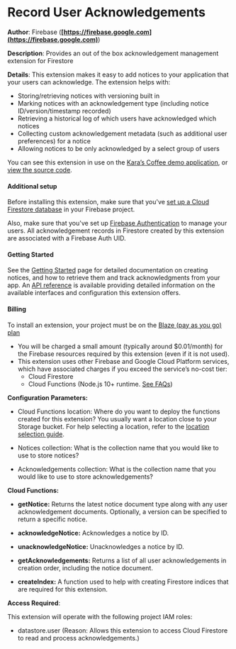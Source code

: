 # Record User Acknowledgements

**Author**: Firebase (**[https://firebase.google.com](https://firebase.google.com)**)

**Description**: Provides an out of the box acknowledgement management extension for Firestore

**Details**: This extension makes it easy to add notices to your application that your users can acknowledge. The extension helps with:

- Storing/retrieving notices with versioning built in
- Marking notices with an acknowledgement type (including notice ID/version/timestamp recorded)
- Retrieving a historical log of which users have acknowledged which notices
- Collecting custom acknowledgement metadata (such as additional user preferences) for a notice
- Allowing notices to be only acknowledged by a select group of users

You can see this extension in use on the [Kara’s Coffee demo application](https://karas-coffee.web.app/), or [view the source code](https://github.com/FirebaseExtended/karas-coffee).

#### Additional setup

Before installing this extension, make sure that you've [set up a Cloud Firestore database](https://firebase.google.com/docs/firestore/quickstart) in your Firebase project.

Also, make sure that you've set up [Firebase Authentication](https://firebase.google.com/docs/auth) to manage your users. All acknowledgement records in Firestore created by this extension are associated with a Firebase Auth UID.

#### Getting Started

See the [Getting Started](https://extensions.invertase.dev/firestore-record-acknowledgements) page for detailed documentation on creating notices, and how to retrieve them and track acknowledgments from your app. An [API reference](https://extensions.invertase.dev/firestore-record-acknowledgements/reference) is available providing detailed information on the available interfaces and configuration this extension offers.

#### Billing

To install an extension, your project must be on the [Blaze (pay as you go) plan](https://firebase.google.com/pricing)

- You will be charged a small amount (typically around $0.01/month) for the Firebase resources required by this extension (even if it is not used).
- This extension uses other Firebase and Google Cloud Platform services, which have associated charges if you exceed the service’s no-cost tier:
  - Cloud Firestore
  - Cloud Functions (Node.js 10+ runtime. [See FAQs](https://firebase.google.com/support/faq#extensions-pricing))

**Configuration Parameters:**

- Cloud Functions location: Where do you want to deploy the functions created for this extension? You usually want a location close to your Storage bucket. For help selecting a location, refer to the [location selection guide](https://firebase.google.com/docs/functions/locations).

- Notices collection: What is the collection name that you would like to use to store notices?

- Acknowledgements collection: What is the collection name that you would like to use to store acknowledgements?

**Cloud Functions:**

- **getNotice:** Returns the latest notice document type along with any user acknowledgement documents. Optionally, a version can be specified to return a specific notice.

- **acknowledgeNotice:** Acknowledges a notice by ID.

- **unacknowledgeNotice:** Unacknowledges a notice by ID.

- **getAcknowledgements:** Returns a list of all user acknowledgements in creation order, including the notice document.

- **createIndex:** A function used to help with creating Firestore indices that are required for this extension.

**Access Required**:

This extension will operate with the following project IAM roles:

- datastore.user (Reason: Allows this extension to access Cloud Firestore to read and process acknowledgements.)
